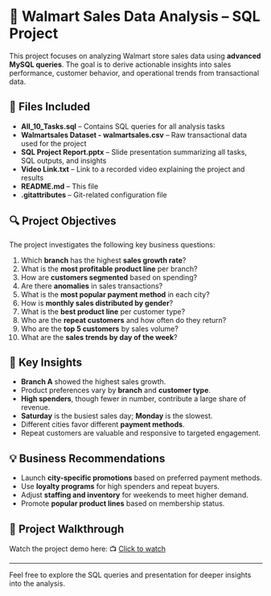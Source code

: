 # 🛒 Walmart Sales Data Analysis – SQL Project

This project focuses on analyzing Walmart store sales data using **advanced MySQL queries**. The goal is to derive actionable insights into sales performance, customer behavior, and operational trends from transactional data.

## 📁 Files Included

* **All\_10\_Tasks.sql** – Contains SQL queries for all analysis tasks
* **Walmartsales Dataset - walmartsales.csv** – Raw transactional data used for the project
* **SQL Project Report.pptx** – Slide presentation summarizing all tasks, SQL outputs, and insights
* **Video Link.txt** – Link to a recorded video explaining the project and results
* **README.md** – This file
* **.gitattributes** – Git-related configuration file

## 🔍 Project Objectives

The project investigates the following key business questions:

1. Which **branch** has the highest **sales growth rate**?
2. What is the **most profitable product line** per branch?
3. How are **customers segmented** based on spending?
4. Are there **anomalies** in sales transactions?
5. What is the **most popular payment method** in each city?
6. How is **monthly sales distributed by gender**?
7. What is the **best product line** per customer type?
8. Who are the **repeat customers** and how often do they return?
9. Who are the **top 5 customers** by sales volume?
10. What are the **sales trends by day of the week**?

## 🧠 Key Insights

* **Branch A** showed the highest sales growth.
* Product preferences vary by **branch** and **customer type**.
* **High spenders**, though fewer in number, contribute a large share of revenue.
* **Saturday** is the busiest sales day; **Monday** is the slowest.
* Different cities favor different **payment methods**.
* Repeat customers are valuable and responsive to targeted engagement.

## 💡 Business Recommendations

* Launch **city-specific promotions** based on preferred payment methods.
* Use **loyalty programs** for high spenders and repeat buyers.
* Adjust **staffing and inventory** for weekends to meet higher demand.
* Promote **popular product lines** based on membership status.

## 🎥 Project Walkthrough

Watch the project demo here:
📺 [Click to watch](https://drive.google.com/file/d/1EVL5y2svSt-4xTiZUHcZMW6n7epwYhmB/view?usp=drive_link)

---

Feel free to explore the SQL queries and presentation for deeper insights into the analysis.

